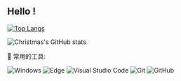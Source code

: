 ## Hello !

[![Top Langs](https://github-readme-stats.vercel.app/api/top-langs/?username=Folltoshe)](https://github.com/Folltoshe/)

![Christmas's GitHub stats](https://github-readme-stats.vercel.app/api?username=Folltoshe&show_icons=true&theme=tokyonight)


🧰 常用的工具:

![Windows](https://img.shields.io/badge/Windows-0078D6?style=flat-square&logo=windows&logoColor=white)
![Edge](https://img.shields.io/badge/Edge-0078D7?style=flat-square&logo=Microsoft-edge&logoColor=white)
![Visual Studio Code](https://img.shields.io/badge/-Visual%20Studio%20Code-007ACC?style=flat-square&logo=Visual%20Studio%20Code&logoColor=fff)
![Git](https://img.shields.io/badge/-Git-FCC624?style=flat-square&logo=git)
![GitHub](https://img.shields.io/badge/-GitHub-pink?style=flat-square&logo=github)

